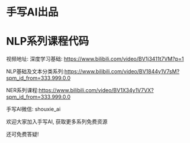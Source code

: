 # 手写AI出品
# NLP系列课程代码

视频地址:
深度学习基础: https://www.bilibili.com/video/BV1j3411t7VM?p=1

NLP基础及文本分类系列:https://www.bilibili.com/video/BV1844y1V7sM?spm_id_from=333.999.0.0

NER系列课程:https://www.bilibili.com/video/BV1X34y1V7VX?spm_id_from=333.999.0.0


手写AI微信: shouxie_ai

欢迎大家加入手写AI, 获取更多系列免费资源

还可免费答疑!
